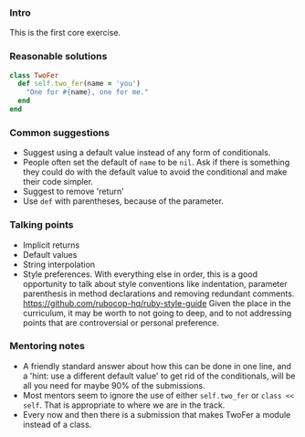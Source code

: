 ### Intro
This is the first core exercise. 

### Reasonable solutions

```ruby
class TwoFer
  def self.two_fer(name = 'you')
    "One for #{name}, one for me."
  end
end
```

### Common suggestions
- Suggest using a default value instead of any form of conditionals. 
- People often set the default of `name` to be `nil`. Ask if there is something they could do with the default value to avoid the conditional and make their code simpler.
- Suggest to remove 'return'
- Use `def` with parentheses, because of the parameter.

### Talking points
- Implicit returns
- Default values
- String interpolation
- Style preferences. With everything else in order, this is a good opportunity to talk about style conventions like indentation, parameter parenthesis in method declarations and removing redundant comments.
https://github.com/rubocop-hq/ruby-style-guide
Given the place in the curriculum, it may be worth to not going to deep, and to not addressing points that are controversial or personal preference. 

### Mentoring notes
- A friendly standard answer about how this can be done in one line, and a 'hint: use a different default value' to get rid of the conditionals, will be all you need for maybe 90% of the submissions. 
- Most mentors seem to ignore the use of either `self.two_fer` or `class << self`. That is appropriate to where we are in the track. 
- Every now and then there is a submission that makes TwoFer a module instead of a class.

